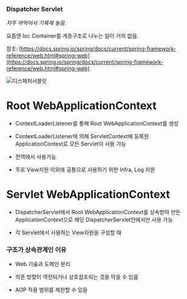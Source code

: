 ### Dispatcher Servlet

*자주 까먹어서 기록해 놓음.*

요즘엔 Ioc Container를 계층구조로 나누는 일이 거의 없음.



참조: [https://docs.spring.io/spring/docs/current/spring-framework-reference/web.html#spring-web](https://docs.spring.io/spring/docs/current/spring-framework-reference/web.html#spring-web)

![디스패처서블릿](/Users/mac/IdeaProjects/todayILearned/spring/images/mvc-context-hierarchy.png)



# Root WebApplicationContext

- ContextLoaderListener를 통해 Root WebApplicationContext를 생성

- ContextLoaderListener에 의해 ServletContext에 등록한 ApplicationContext로 모든 Servlet이 사용 가능

- 전역에서 사용가능

- 주로 View자원 이외에 공통으로 사용하기 위한 Infra, Log 자원



# Servlet WebApplicationContext

- DispatcherServlet에서 Root WebApplicationContext를 상속받아 만든 ApplicationContext으로 해당 DispatcherServlet안에서만 사용 가능

- 각 Servlet에서 사용하는 View자원을 구성할 때



### 구조가 상속관계인 이유

- Web 기술과 도메인 분리

- 의존 방향이 역전되거나 상호참조되는 것을 막을 수 있음

- AOP 적용 범위를 제한할 수 있음
